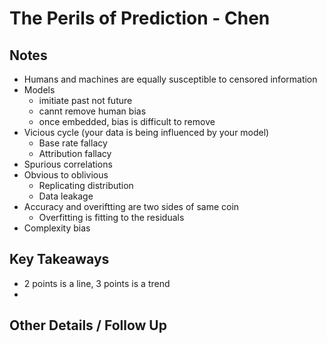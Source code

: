 # The Perils of Prediction - Chen
 
## Notes 

- Humans and machines are equally susceptible to censored information
- Models
    + imitiate past not future
    + cannt remove human bias
    + once embedded, bias is difficult to remove
- Vicious cycle (your data is being influenced by your model)
    + Base rate fallacy
    + Attribution fallacy
- Spurious correlations
- Obvious to oblivious
    + Replicating distribution
    + Data leakage
- Accuracy and overiftting are two sides of same coin
    + Overfitting is fitting to the residuals
- Complexity bias
 
## Key Takeaways 
 
- 2 points is a line, 3 points is a trend
- 

## Other Details / Follow Up 
 
 
